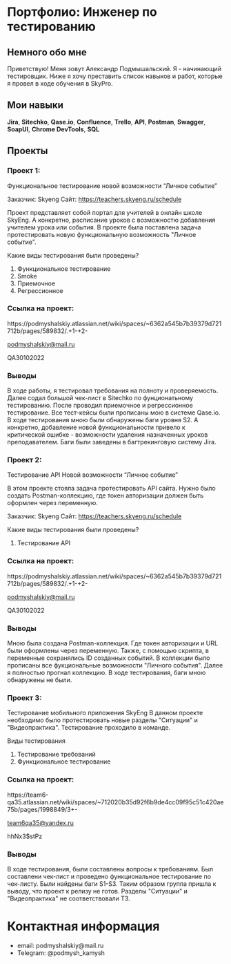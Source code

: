 <h1>Портфолио: Инженер по тестированию</h1>
<h2>Немного обо мне</h2>
Приветствую! Меня зовут Александр Подмышальский. Я - начинающий тестировщик. Ниже я хочу преставить список навыков и работ, которые я провел в ходе обучения в SkyPro.

<h2>Мои навыки</h2>
<strong>Jira</strong>, <strong>Sitechko</strong>, <strong>Qase.io</strong>, <strong>Confluence</strong>, <strong>Trello</strong>,
<strong>API</strong>, <strong>Postman</strong>, <strong>Swagger</strong>, <strong>SoapUI</strong>, <strong>Chrome DevTools</strong>, <strong>SQL</strong>

<h2>Проекты</h2>
<h3>Проект 1:</h3>
Функциональное тестирование новой возможности “Личное событие”

Заказчик: Skyeng
Сайт: https://teachers.skyeng.ru/schedule

Проект представляет собой портал для учителей в онлайн школе SkyEng. А конкретно, расписание уроков с возможностю добавления учителем урока или события. В проекте была поставлена задача протестировать новую функциональную возможность "Личное событие". 

Какие виды тестирования были проведены?
<ol>
  <li>Функциональное тестирование</li>
  <li>Smoke</li>
  <li>Приемочное</li>
  <li>Регрессионное</li>
</ol>
<h3>Ссылка на проект:</h3>
https://podmyshalskiy.atlassian.net/wiki/spaces/~6362a545b7b39379d721712b/pages/589832/.+1-+2-

podmyshalskiy@mail.ru

QA30102022

<h3>Выводы</h3>
В ходе работы, я тестировал требования на полноту и проверяемость. Далее содал большой чек-лист в Sitechko по фунционатьному тестированию. После проводил приемочное и регрессионное тестирование. Все тест-кейсы были прописаны мою в системе Qase.io. В ходе тестирования мною были обнаружены баги уровня S2. А конкретно, добавление новой функциональности привело к критической ошибке - возможности удаления назначенных уроков преподавателем. Баги были заведены в багтрекинговую систему Jira.

<h3>Проект 2:</h3>
Тестирование API Новой возможности “Личное событие”

В этом проекте стояла задача протестировать API сайта. Нужно было создать Postman-коллекцию, где токен авторизации должен быть оформлен через переменную. 

Заказчик: Skyeng
Сайт: https://teachers.skyeng.ru/schedule

Какие виды тестирования были проведены?
<ol>
  <li>Тестирование API</li>
</ol>
<h3>Ссылка на проект:</h3>
https://podmyshalskiy.atlassian.net/wiki/spaces/~6362a545b7b39379d721712b/pages/589832/.+1-+2-

podmyshalskiy@mail.ru

QA30102022

<h3>Выводы</h3>
Мною была создана Postman-коллекция. Где токен авторизации и URL были оформлены через переменную. Также, с помощью скрипта, в переменные сохранялись ID созданных событий. В коллекции было прописаны все фукциональные возможности "Личного события". Далее я полностью прогнал коллекцию. В ходе тестирования, баги мною обнаружены не были.

<h3>Проект 3:</h3>
Тестирование мобильного приложения SkyEng
В данном проекте необходимо было протестировать новые разделы "Ситуации" и "Видеопрактика". Тестирование проходило в команде.

Виды тестирования
<ol>
  <li>Тестирование требований</li>
  <li>Функциональное тестирование</li>
</ol>
<h3>Ссылка на проект:</h3>
https://team6-qa35.atlassian.net/wiki/spaces/~712020b35d92f6b9de4cc09f95c51c420ae75b/pages/1998849/3+-

team6qa35@yandex.ru


hhNx3$stPz

<h3>Выводы</h3>
В ходе тестирования, были составлены вопросы к требованиям. Был составлени чек-лист и проведено функциональное тестирование по чек-листу. Были найдены баги S1-S3. Таким образом группа пришла к выводу, что проект к релизу не готов. Разделы "Ситуации" и "Видеопрактика" не соответствовали ТЗ.

<h1>Контактная информация</h1>
<ul>
  <li>email: podmyshalskiy@mail.ru</li>
  <li>Telegram: @podmysh_kamysh</li>
</ul>
